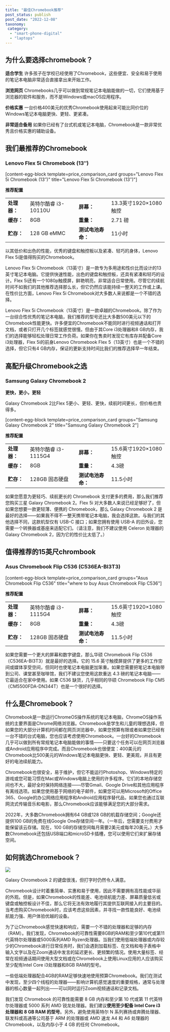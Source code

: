 ```yaml
---
title: "最佳Chromebook推荐"
post_status: publish
post_date: "2022-12-08"
taxonomy:
 category: 
  - "smart-phone-digital"
  - "laptops"
---
```


## 为什么要选择chromebook？

**适合学生** 许多孩子在学校已经使用了Chromebook，这些便宜、安全和易于使用的笔记本电脑非常适合直接拿出来开始工作。

**浏览网页** Chromebooks几乎可以做到常规笔记本电脑能做的一切，它们使用基于浏览器的软件和服务，而不是Windows或macOS应用程序。

**价格实惠** 一台价格400美元的优秀Chromebook使用起来可能比同价位的Windows笔记本电脑更快、更轻、更紧凑。

**非常适合备用** 如果你已经有了台式机或笔记本电脑，Chromebook是一款非常优秀且价格实惠的辅助设备。

## 我们最推荐的Chromebook

### Lenovo Flex 5i Chromebook (13″)

[content-egg-block template=price_comparison_card groups="Lenovo Flex 5i Chromebook (13″)" title="Lenovo Flex 5i Chromebook (13″)"]

**推荐配置**

<table><tbody><tr><td><strong>处理器：</strong></td><td>英特尔酷睿 i3-10110U</td><td><strong>屏幕：</strong></td><td>13.3英寸1920×1080触控</td></tr><tr><td><strong><strong>缓存</strong>：</strong></td><td>8GB</td><td><strong>重量：</strong></td><td>2.71 磅</td></tr><tr><td><strong>贮存：</strong></td><td>128 GB eMMC</td><td><strong>测试电池寿命：</strong></td><td>11小时</td></tr></tbody></table>

以其低价和出色的性能，优秀的键盘和触控板以及紧凑、轻巧的身体，Lenovo Flex 5i是值得购买的Chromebook。

Lenovo Flex 5i Chromebook（13英寸）是一款专为多用途和性价比而设计的13英寸笔记本电脑。它提供快速性能，出色的键盘和触控板，还具有紧凑和轻巧的设计。Flex 5i还有一个1080p触摸屏，鲜艳明亮，非常适合日常使用。尽管它的续航时间不如我们的其他推荐选择那么长，但它仍然应该能持续一整天的工作或上课。在性价比方面，Lenovo Flex 5i Chromebook对大多数人来说都是一个不错的选择。

Lenovo Flex 5i Chromebook（13英寸）是一款卓越的Chromebook。除了作为一台综合性优秀的笔记本电脑，我们推荐的型号还比大多数500美元以下的Chromebook性能更快。许多便宜的Chromebook不能同时进行视频通话和打开文档，或者只打开几个标签就感觉很慢。但由于其Core i3处理器和8 GB内存，我们的选择能够轻松处理日常工作负荷。如果你在售卖时发现它有库存并配备Core i3处理器，Flex 5i的前身Lenovo Chromebook Flex 5（13英寸）也是一个不错的选择，但它只有4 GB内存，保证的更新支持时间比我们的推荐选择早一年结束。

## 高配升级Chromebook之选

### Samsung Galaxy Chromebook 2

**更快，更小，更轻**

Galaxy Chromebook 2比Flex 5更小、更轻、更快，续航时间更长，但价格也贵得多。

[content-egg-block template=price_comparison_card groups="Samsung Galaxy Chromebook 2" title="Samsung Galaxy Chromebook 2"]

**推荐配置**

<table><tbody><tr><td><strong>处理器：</strong></td><td>英特尔酷睿 i3-1115G4</td><td><strong>屏幕：</strong></td><td>15.6英寸1920×1080触控</td></tr><tr><td><strong><strong>缓存</strong>：</strong></td><td>8GB</td><td><strong>重量：</strong></td><td>4.3磅</td></tr><tr><td><strong>贮存：</strong></td><td>128GB 固态硬盘</td><td><strong>测试电池寿命：</strong></td><td>11.5小时</td></tr></tbody></table>

如果您愿意为更轻巧、续航更长的 Chromebook 支付更多的费用，那么我们推荐您购买三星 Galaxy Chromebook 2。Flex 5i 对大多数人来说已经足够好了，但如果您想要一款更轻薄、便携的 Chromebook，那么 Galaxy Chromebook 2 是最好的选择——如果我不得不一整天携带笔记本电脑，我会选择这款。与我们的其他选择不同，这款机型仅有 USB-C 接口；如果您拥有使用 USB-A 的旧外设，您需要一个转换器或基座来适配它们。（请注意，我们不建议使用 Celeron 处理器的 Galaxy Chromebook 2，因为它的性价比太低了。）

## 值得推荐的15英尺chrombook

### Asus Chromebook Flip C536 (C536EA-BI3T3)

[content-egg-block template=price_comparison_card groups="Asus Chromebook Flip C536" title="where to buy Asus Chromebook Flip C536"]

**推荐配置**

<table><tbody><tr><td><strong>处理器：</strong></td><td>英特尔酷睿 i3-1115G4</td><td><strong>屏幕：</strong></td><td>15.6英寸1920×1080触控</td></tr><tr><td><strong><strong>缓存</strong>：</strong></td><td>8GB</td><td><strong>重量：</strong></td><td>4.3磅</td></tr><tr><td><strong>贮存：</strong></td><td>128GB 固态硬盘</td><td><strong>测试电池寿命：</strong></td><td>11.5小时</td></tr></tbody></table>

如果您需要一个更大的屏幕和数字键盘，那么华硕 Chromebook Flip C536（C536EA-BI3T3）就是最好的选择。它的 15.6 英寸触摸屏提供了更多的工作空间或媒体享受空间，但同时也使笔记本电脑更加笨重。如果您需要把笔记本电脑带到公司、课堂甚至咖啡馆，我们不建议您使用这款重达 4.3 磅的笔记本电脑——它最适合在家中使用。如果 C536 缺货，几乎相同的华硕 Chromebook Flip CM5（CM5500FDA-DN344T）也是一个很好的选择。

## 什么是Chromebook？

Chromebook是一款运行ChromeOS操作系统的笔记本电脑，ChromeOS操作系统的主要界面是Chrome网络浏览器。Chromebook是学生和儿童的理想选择，但如果您的大部分计算机时间都在网页浏览器中，如果您预算有限或者如果您已经有一台不错的台式电脑，您也应该考虑使用Chromebook。一台好的Chromebook几乎可以做到所有常规笔记本电脑能做的事情——只要这个任务可以在网页浏览器或Android应用程序中完成。而且Chromebook也很便宜：400美元的Chromebook比500美元的Windows笔记本电脑更快、更轻、更美观，并且有更好的电池续航能力。

Chromebook也很安全，易于维护，但它不能运行Photoshop、Windows特定的游戏或您可能习惯在Mac或Windows电脑上使用的许多程序。它们的本地存储空间也不大，最好全时保持网络连接——尽管Gmail、Google Drive和其他应用程序有离线选项。如果您使用基于网络的电子邮件，如果您可以用Microsoft的Office 365、Google的办公网络应用程序和Android应用程序替代品，如果您也通过互联网流式传输音乐和电影，那么Chromebook应该能够满足您的大部分需求。

2022年，大多数Chromebook拥有64 GB或128 GB的机载存储空间；Google还提供100 GB的免费在线Google One存储空间一年。（一年后，您需要支付费用才能保留该云存储。现在，100 GB的存储空间每月需要2美元或每年20美元。）大多数Chromebook还包括USB端口和microSD卡插槽，您可以使用它们来扩展存储空间。

## 如何挑选Chromebook？

![](https://cdn.fendou.la/allmultisite/chromebook-2048px-2216-1024x683.jpg)

Galaxy Chromebook 2 的键盘很浅，但打字时仍然令人满意。

Chromebook设计时着重简单、实惠和易于使用，因此不需要拥有高性能或华丽的外观。但是，如果Chromebook的性能差、电池续航能力差、屏幕质量低劣或键盘或触控板设计不佳，那么它将无法有效地履行其提供互联网接入的主要目的。当考虑购买Chromebook时，应该考虑这些因素，并寻找一款性能良好、电池续航能力强、用户体验优越的设备。

为了让Chromebook感觉快速和响应，需要一个不错的处理器和足够的内存（RAM）。我们发现，Chromebook的可靠性需要8GB的RAM和至少第10代或第11代英特尔处理器或5000系列AMD Ryzen处理器。当我们使用低端处理器或内存较少的Chromebook进行日常任务时，我们会遇到加载标签、在文档和电子表格中输入文字以及在Zoom通话中发言的延迟更长、更频繁的情况。使用大量标签、经常在视频通话期间使用大型文档或在Chromebook上使用Linux应用的人应该购买至少配有Intel Core i3处理器和8GB RAM的型号。

一些低端处理器配合4GB的RAM足够快速地使用预算Chromebook。我们在测试中发现，至少四个线程的处理器——影响计算机感觉速度的重要规格，通常与处理器的核心数量一起列出——可以同时运行Zoom视频通话和记录文档。

我们发现 Chromebook 的可靠性能需要 8 GB 内存和至少第 10 代或第 11 代英特尔处理器或 5000 系列 AMD 锐龙处理器。我们建议**使用至少配备 Intel Core i3 处理器和 8 GB RAM 的型号**。另外，避免使用英特尔 N 系列赛扬或奔腾处理器、联发科或高通等公司基于 ARM 的处理器或 AMD 速龙 A4 和 A6 处理器的 Chromebook，以及内存小于 4 GB 的任何 Chromebook。
